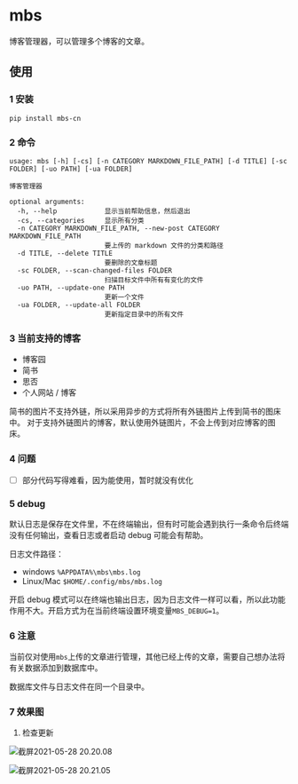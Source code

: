 # mbs
博客管理器，可以管理多个博客的文章。

## 使用

### 1 安装

```shell
pip install mbs-cn
```

### 2 命令

```shell
usage: mbs [-h] [-cs] [-n CATEGORY MARKDOWN_FILE_PATH] [-d TITLE] [-sc FOLDER] [-uo PATH] [-ua FOLDER]

博客管理器

optional arguments:
  -h, --help            显示当前帮助信息，然后退出
  -cs, --categories     显示所有分类
  -n CATEGORY MARKDOWN_FILE_PATH, --new-post CATEGORY MARKDOWN_FILE_PATH
                        要上传的 markdown 文件的分类和路径
  -d TITLE, --delete TITLE
                        要删除的文章标题
  -sc FOLDER, --scan-changed-files FOLDER
                        扫描目标文件中所有有变化的文件
  -uo PATH, --update-one PATH
                        更新一个文件
  -ua FOLDER, --update-all FOLDER
                        更新指定目录中的所有文件
```

### 3 当前支持的博客

- 博客园
- 简书
- 思否
- 个人网站 / 博客

简书的图片不支持外链，所以采用异步的方式将所有外链图片上传到简书的图床中。
对于支持外链图片的博客，默认使用外链图片，不会上传到对应博客的图床。

### 4 问题

- [ ] 部分代码写得难看，因为能使用，暂时就没有优化

### 5 debug

默认日志是保存在文件里，不在终端输出，但有时可能会遇到执行一条命令后终端没有任何输出，查看日志或者启动 debug 可能会有帮助。

日志文件路径：

- windows  `%APPDATA%\mbs\mbs.log`
- Linux/Mac `$HOME/.config/mbs/mbs.log`

开启 debug 模式可以在终端也输出日志，因为日志文件一样可以看，所以此功能作用不大。开启方式为在当前终端设置环境变量`MBS_DEBUG=1`。

### 6 注意

当前仅对使用`mbs`上传的文章进行管理，其他已经上传的文章，需要自己想办法将有关数据添加到数据库中。

数据库文件与日志文件在同一个目录中。

### 7 效果图

1. 检查更新

![截屏2021-05-28 20.20.08](https://cdn.jsdelivr.net/gh/thep0y/image-bed/md/1622205011340.png)

![截屏2021-05-28 20.21.05](https://cdn.jsdelivr.net/gh/thep0y/image-bed/md/1622204816227.png)





